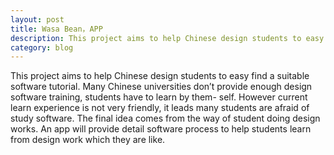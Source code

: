 ```yaml
---
layout: post
title: Wasa Bean，APP
description: This project aims to help Chinese design students to easy find a suitable software tutorial. Many Chinese universities don’t provide enough design software training, students have to learn by them- self. However current learn experience is not very friendly, it leads many students are afraid of study software. The final idea comes from the way of student doing design works. An app will provide detail software process to help students learn from design work which they are like.
category: blog
---
```


This project aims to help Chinese design students to easy find a suitable software tutorial. Many Chinese universities don’t provide enough design software training, students have to learn by them- self. However current learn experience is not very friendly, it leads many students are afraid of study software. The final idea comes from the way of student doing design works. An app will provide detail software process to help students learn from design work which they are like.

